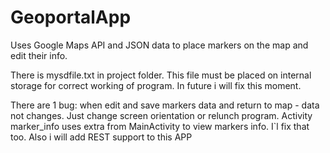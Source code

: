 # GeoportalApp
Uses Google Maps API and JSON data to place markers on the map and edit their info.

There is mysdfile.txt in project folder. This file must be placed on internal storage for correct working of program.
In future i will fix this moment.

There are 1 bug: when edit and save markers data and return to map - data not changes. Just change screen orientation or relunch program. Activity marker_info uses extra from MainActivity to view markers info. I`l fix that too.
Also i will add REST support to this APP
